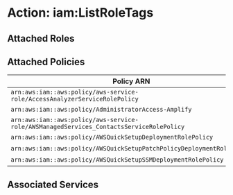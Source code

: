 # Action: iam:ListRoleTags

## Attached Roles

## Attached Policies

| Policy ARN | Policy Name |
|------------|-------------|
| `arn:aws:iam::aws:policy/aws-service-role/AccessAnalyzerServiceRolePolicy` | [AccessAnalyzerServiceRolePolicy](../policies.md#accessanalyzerservicerolepolicy) |
| `arn:aws:iam::aws:policy/AdministratorAccess-Amplify` | [AdministratorAccess-Amplify](../policies.md#administratoraccess-amplify) |
| `arn:aws:iam::aws:policy/aws-service-role/AWSManagedServices_ContactsServiceRolePolicy` | [AWSManagedServices_ContactsServiceRolePolicy](../policies.md#awsmanagedservices_contactsservicerolepolicy) |
| `arn:aws:iam::aws:policy/AWSQuickSetupDeploymentRolePolicy` | [AWSQuickSetupDeploymentRolePolicy](../policies.md#awsquicksetupdeploymentrolepolicy) |
| `arn:aws:iam::aws:policy/AWSQuickSetupPatchPolicyDeploymentRolePolicy` | [AWSQuickSetupPatchPolicyDeploymentRolePolicy](../policies.md#awsquicksetuppatchpolicydeploymentrolepolicy) |
| `arn:aws:iam::aws:policy/AWSQuickSetupSSMDeploymentRolePolicy` | [AWSQuickSetupSSMDeploymentRolePolicy](../policies.md#awsquicksetupssmdeploymentrolepolicy) |

## Associated Services

